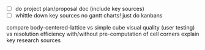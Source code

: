- [ ] do project plan/proposal doc (include key sources)
- [ ] whittle down key sources
no gantt charts! just do kanbans

compare body-centered-lattice vs simple cube
visual quality (user testing) vs resolution
efficiency with/without pre-computation of cell corners
explain key research sources
